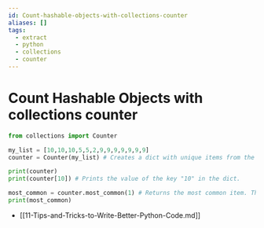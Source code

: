 ```yaml
---
id: Count-hashable-objects-with-collections-counter
aliases: []
tags:
  - extract
  - python
  - collections
  - counter
---
```


# Count Hashable Objects with collections counter

```python
from collections import Counter

my_list = [10,10,10,5,5,2,9,9,9,9,9,9,9]
counter = Counter(my_list) # Creates a dict with unique items from the list and the number of times the item appears in the list.

print(counter)
print(counter[10]) # Prints the value of the key "10" in the dict.

most_common = counter.most_common(1) # Returns the most common item. The argument especifies the number fo items.
print(most_common)
```

- [[11-Tips-and-Tricks-to-Write-Better-Python-Code.md]]
